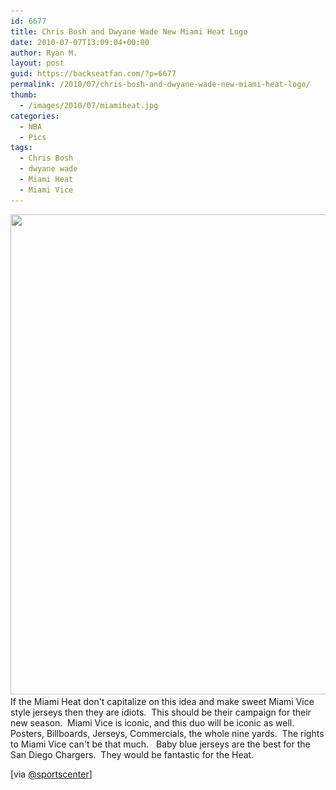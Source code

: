 ```yaml
---
id: 6677
title: Chris Bosh and Dwyane Wade New Miami Heat Logo
date: 2010-07-07T13:09:04+00:00
author: Ryan M.
layout: post
guid: https://backseatfan.com/?p=6677
permalink: /2010/07/chris-bosh-and-dwyane-wade-new-miami-heat-logo/
thumb:
  - /images/2010/07/miamiheat.jpg
categories:
  - NBA
  - Pics
tags:
  - Chris Bosh
  - dwyane wade
  - Miami Heat
  - Miami Vice
---
```


<div class="entry">
  <p>
    <a href="/images/2010/07/miamiheat.jpg"><img class="aligncenter size-full wp-image-6678" title="miamiheat" src="/images/2010/07/miamiheat.jpg" alt="" width="600" height="768" srcset="/images/2010/07/miamiheat.jpg 600w, /images/2010/07/miamiheat-234x300.jpg 234w" sizes="(max-width: 600px) 100vw, 600px" /></a>If the Miami Heat don't capitalize on this idea and make sweet Miami Vice style jerseys then they are idiots.  This should be their campaign for their new season.  Miami Vice is iconic, and this duo will be iconic as well. Posters, Billboards, Jerseys, Commercials, the whole nine yards.  The rights to Miami Vice can't be that much.   Baby blue jerseys are the best for the San Diego Chargers.  They would be fantastic for the Heat.
  </p>

  <p>
    [via <a href="http://www.twitter.com/SportsCenter">@sportscenter</a>]
  </p>
</div>
